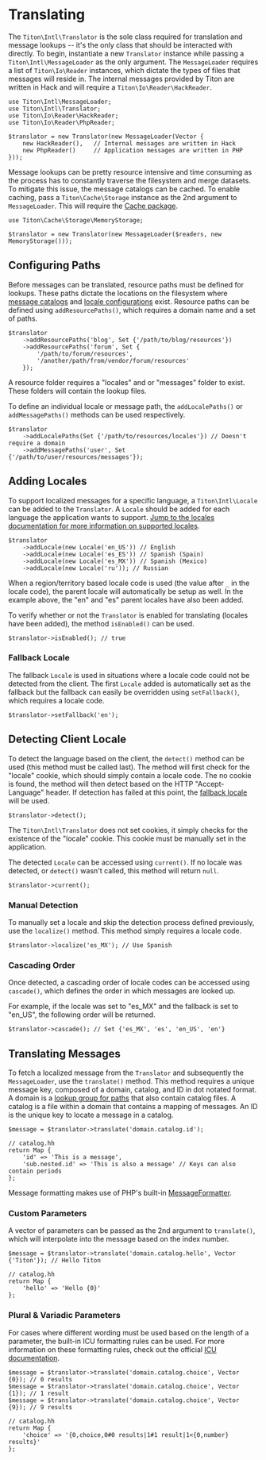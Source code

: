 # Translating #

The `Titon\Intl\Translator` is the sole class required for translation and message lookups -- it's the only class that should be interacted with directly. To begin, instantiate a new `Translator` instance while passing a `Titon\Intl\MessageLoader` as the only argument. The `MessageLoader` requires a list of `Titon\Io\Reader` instances, which dictate the types of files that messages will reside in. The internal messages provided by Titon are written in Hack and will require a `Titon\Io\Reader\HackReader`.

```hack
use Titon\Intl\MessageLoader;
use Titon\Intl\Translator;
use Titon\Io\Reader\HackReader;
use Titon\Io\Reader\PhpReader;

$translator = new Translator(new MessageLoader(Vector {
    new HackReader(),   // Internal messages are written in Hack
    new PhpReader()     // Application messages are written in PHP
}));
```

Message lookups can be pretty resource intensive and time consuming as the process has to constantly traverse the filesystem and merge datasets. To mitigate this issue, the message catalogs can be cached. To enable caching, pass a `Titon\Cache\Storage` instance as the 2nd argument to `MessageLoader`. This will require the [Cache package](../cache/index.md). 

```hack
use Titon\Cache\Storage\MemoryStorage;

$translator = new Translator(new MessageLoader($readers, new MemoryStorage()));
```

## Configuring Paths ##

Before messages can be translated, resource paths must be defined for lookups. These paths dictate the locations on the filesystem where [message catalogs](messages.md) and [locale configurations](locales.md) exist. Resource paths can be defined using `addResourcePaths()`, which requires a domain name and a set of paths.

```hack
$translator
    ->addResourcePaths('blog', Set {'/path/to/blog/resources'})
    ->addResourcePaths('forum', Set {
        '/path/to/forum/resources',
        '/another/path/from/vendor/forum/resources'
    });
```

<div class="notice is-info">
    A resource folder requires a "locales" and or "messages" folder to exist. These folders will contain the lookup files.
</div>

To define an individual locale or message path, the `addLocalePaths()` or `addMessagePaths()` methods can be used respectively.

```hack
$translator
    ->addLocalePaths(Set {'/path/to/resources/locales'}) // Doesn't require a domain
    ->addMessagePaths('user', Set {'/path/to/user/resources/messages'});
```

## Adding Locales ##

To support localized messages for a specific language, a `Titon\Intl\Locale` can be added to the `Translator`. A `Locale` should be added for each language the application wants to support. [Jump to the locales documentation for more information on supported locales](locales.md).

```hack
$translator
    ->addLocale(new Locale('en_US')) // English
    ->addLocale(new Locale('es_ES')) // Spanish (Spain)
    ->addLocale(new Locale('es_MX')) // Spanish (Mexico)
    ->addLocale(new Locale('ru')); // Russian
```

When a region/territory based locale code is used (the value after `_` in the locale code), the parent locale will automatically be setup as well. In the example above, the "en" and "es" parent locales have also been added.

To verify whether or not the `Translator` is enabled for translating (locales have been added), the method `isEnabled()` can be used.

```hack
$translator->isEnabled(); // true
```

### Fallback Locale ###

The fallback `Locale` is used in situations where a locale code could not be detected from the client. The first `Locale` added is automatically set as the fallback but the fallback can easily be overridden using `setFallback()`, which requires a locale code.

```hack
$translator->setFallback('en');
```

## Detecting Client Locale ##

To detect the language based on the client, the `detect()` method can be used (this method must be called last). The method will first check for the "locale" cookie, which should simply contain a locale code. The no cookie is found, the method will then detect based on the HTTP "Accept-Language" header. If detection has failed at this point, the [fallback locale](#fallback-locale) will be used.

```hack
$translator->detect();
```

<div class="notice is-info">
    The <code>Titon\Intl\Translator</code> does not set cookies, it simply checks for the existence of the "locale" cookie. This cookie must be manually set in the application.
</div>

The detected `Locale` can be accessed using `current()`. If no locale was detected, or `detect()` wasn't called, this method will return `null`.

```hack
$translator->current();
```

### Manual Detection ###

To manually set a locale and skip the detection process defined previously, use the `localize()` method. This method simply requires a locale code.

```hack
$translator->localize('es_MX'); // Use Spanish
```

### Cascading Order ###

Once detected, a cascading order of locale codes can be accessed using `cascade()`, which defines the order in which messages are looked up. 

For example, if the locale was set to "es_MX" and the fallback is set to "en_US", the following order will be returned.

```hack
$translator->cascade(); // Set {'es_MX', 'es', 'en_US', 'en'}
```

## Translating Messages ##

To fetch a localized message from the `Translator` and subsequently the `MessageLoader`, use the `translate()` method. This method requires a unique message key, composed of a domain, catalog, and ID in dot notated format. A domain is a [lookup group for paths](#configuring-paths) that also contain catalog files. A catalog is a file within a domain that contains a mapping of messages. An ID is the unique key to locate a message in a catalog.

```hack
$message = $translator->translate('domain.catalog.id');

// catalog.hh
return Map {
    'id' => 'This is a message',
    'sub.nested.id' => 'This is also a message' // Keys can also contain periods
};
```

Message formatting makes use of PHP's built-in [MessageFormatter](http://php.net/manual/en/class.messageformatter.php).

### Custom Parameters ###

A vector of parameters can be passed as the 2nd argument to `translate()`, which will interpolate into the message based on the index number.

```hack
$message = $translator->translate('domain.catalog.hello', Vector {'Titon'}); // Hello Titon

// catalog.hh
return Map {
    'hello' => 'Hello {0}'
};
```

### Plural & Variadic Parameters ###

For cases where different wording must be used based on the length of a parameter, the built-in ICU formatting rules can be used. For more information on these formatting rules, check out the official [ICU documentation](http://userguide.icu-project.org/formatparse).

```hack
$message = $translator->translate('domain.catalog.choice', Vector {0}); // 0 results
$message = $translator->translate('domain.catalog.choice', Vector {1}); // 1 result
$message = $translator->translate('domain.catalog.choice', Vector {9}); // 9 results

// catalog.hh
return Map {
    'choice' => '{0,choice,0#0 results|1#1 result|1<{0,number} results}'
};
```
